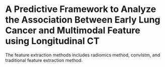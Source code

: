 # A Predictive Framework to Analyze the Association Between Early Lung Cancer and Multimodal Feature using Longitudinal CT


The feature extraction methods includes radiomics method, convlstm, and traditional feature extraction method.
